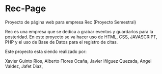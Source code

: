 # Rec-Page
Proyecto de página web para empresa Rec (Proyecto Semestral)

Rec es una empresa que se dedica a grabar eventos y guardarlos para la posteridad.
En este proyecto se va hacer uso de HTML, CSS, JAVASCRIPT, PHP y el uso de Base de Datos para el registro de citas.

Este proyecto esta siendo realizado por:

Xavier Guinto Rios,
Alberto Flores Ocaña,
Javier Iñiguez Quezada,
Angel Valdez,
Jafet Diaz,
